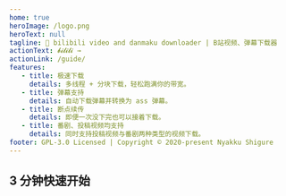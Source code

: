 ```yaml
---
home: true
heroImage: /logo.png
heroText: null
tagline: 🍻 bilibili video and danmaku downloader | B站视频、弹幕下载器
actionText: 𝓫𝓲𝓵𝓲𝓵𝓲 →
actionLink: /guide/
features:
   - title: 极速下载
     details: 多线程 + 分块下载，轻松跑满你的带宽。
   - title: 弹幕支持
     details: 自动下载弹幕并转换为 ass 弹幕。
   - title: 断点续传
     details: 即便一次没下完也可以接着下载。
   - title: 番剧、投稿视频均支持
     details: 同时支持投稿视频与番剧两种类型的视频下载。
footer: GPL-3.0 Licensed | Copyright © 2020-present Nyakku Shigure
---
```


## 3 分钟快速开始

<BililiPlayer bvid="BV1vZ4y1M7mQ" cid="222190584" :page=1 />
